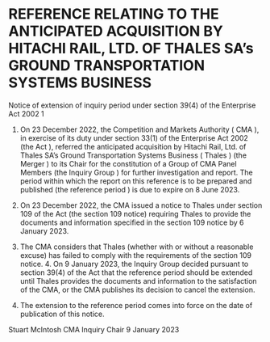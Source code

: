 # REFERENCE RELATING TO THE ANTICIPATED ACQUISITION BY HITACHI RAIL, LTD. OF THALES SA’s GROUND TRANSPORTATION SYSTEMS BUSINESS

Notice of extension of inquiry period under section 39(4) of the Enterprise Act 2002 1

1. On 23 December 2022, the Competition and Markets Authority ( CMA ), in exercise of its duty under section 33(1) of the Enterprise Act 2002 (the Act ), referred the anticipated acquisition by Hitachi Rail, Ltd. of Thales SA’s Ground Transportation Systems Business ( Thales ) (the Merger ) to its Chair for the constitution of a Group of CMA Panel Members (the Inquiry Group ) for further investigation and report. The period within which the report on this reference is to be prepared and published (the reference period ) is due to expire on 8 June 2023.

2. On 23 December 2022, the CMA issued a notice to Thales under section 109 of the Act (the section 109 notice) requiring Thales to provide the documents and information specified in the section 109 notice by 6 January 2023.

3. The CMA considers that Thales (whether with or without a reasonable excuse) has failed to comply with the requirements of the section 109 notice. 4. On 9 January 2023, the Inquiry Group decided pursuant to section 39(4) of the Act that the reference period should be extended until Thales provides the documents and information to the satisfaction of the CMA, or the CMA publishes its decision to cancel the extension.

4. The extension to the reference period comes into force on the date of publication of this notice.


Stuart McIntosh CMA Inquiry Chair 9 January 2023